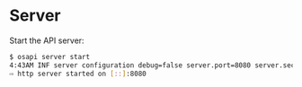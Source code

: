 # Server

Start the API server:

```bash
$ osapi server start
4:43AM INF server configuration debug=false server.port=8080 server.security.cors.allow_origins="[http://localhost:3001 https://retr0h.github.io]"
⇨ http server started on [::]:8080
```

